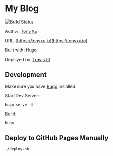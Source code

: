 # My Blog

[![Build Status](https://travis-ci.org/tonyxu-io/tonyxu.io.svg?branch=master)](https://travis-ci.org/tonyxu-io/tonyxu.io)

Author: [Tony Xu](https://tonyxu.io)

URL: [https://tonyxu.io](https://tonyxu.io)

Built with: [Hugo](https://gohugo.io)

Deployed by: [Travis CI](https://travis-ci.org/tonyxu-io/tonyxu.io)

## Development

Make sure you have [Hugo](https://gohugo.io) installed.

Start Dev Server:

```sh
hugo serve -D
```

Build:

```sh
hugo
```

## Deploy to GitHub Pages Manually

```sh
./deploy.sh
```
